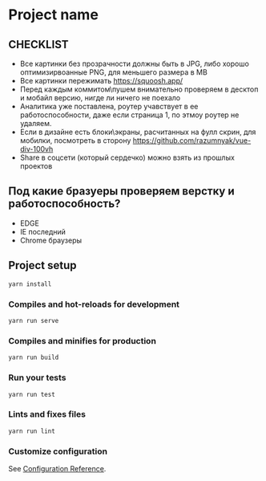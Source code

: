 # Project name

## CHECKLIST

* Все картинки без прозрачности должны быть в JPG, либо хорошо оптимизирвоанные PNG, для меньшего размера в MB
* Все картинки  пережимать https://squoosh.app/ 
* Перед каждым коммитом\пушем внимательно проверяем в десктоп и мобайл версию, нигде ли ничего не поехало
* Аналитика уже поставлена, роутер учавствует в ее работоспособности, даже если страница 1, по этмоу роутер не удаляем.
* Если в дизайне есть блоки\экраны, расчитанных на фулл скрин, для мобилки, посмотреть в сторону  https://github.com/razumnyak/vue-div-100vh
* Share в соцсети (который сердечко) можно взять из прошлых проектов

## Под какие бразуеры проверяем верстку и работоспособность?
* EDGE
* IE последний
* Chrome браузеры

## Project setup
```
yarn install
```

### Compiles and hot-reloads for development
```
yarn run serve
```

### Compiles and minifies for production
```
yarn run build
```

### Run your tests
```
yarn run test
```

### Lints and fixes files
```
yarn run lint
```

### Customize configuration
See [Configuration Reference](https://cli.vuejs.org/config/).
